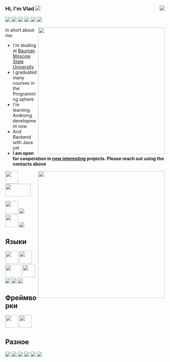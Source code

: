 ### Hi, I'm Vlad  <img src="https://img.icons8.com/color/20/000000/instagram-verification-badge.png"/><a href="" target="_blank"> <img align="right" src="https://komarev.com/ghpvc/?username=Mansurow"/>

<a href="https://t.me/v_mansurov" target="_blank"><img src="https://img.icons8.com/color/40/000000/telegram-app--v4.png"/></a>
<a href="https://www.linkedin.com/in/mansurow/" target="_blank"><img src="https://img.icons8.com/color/40/000000/linkedin-circled--v2.png"/></a>
<a href="https://vk.com/mansurovvm" target="_blank"><img src="https://img.icons8.com/color/40/000000/vk-circled.png"/></a>
<a href="https://www.facebook.com/profile.php?id=100010104849364" target="_blank"><img src="https://img.icons8.com/color/40/000000/facebook-circled--v1.png"/></a>
<a href="https://www.instagram.com/_mansurow_" target="_blank"><img src="https://img.icons8.com/color/40/000000/instagram-new--v1.png"/></a>
<a href="https://discord.gg/3d2jKVCQ" target="_blank"><img src="https://img.icons8.com/color/40/000000/discord-logo.png"/></a>

<img width="400px" align="right" src="https://github-readme-stats.vercel.app/api?username=Mansurow&theme=algolia&show_icons=true&hide_border=true&count_private=true&layout=compact" />  
      
In short about me:
- I'm studing at [Bauman Moscow State University](https://bmstu.ru)
- I graduated many courses in the Programming sphere
- I'm learning Androing development now
- And Backend with Java yet
- **I am open for cooperation in <u>new interesting</u> projects. Please reach out using the contacts above**
      
<img width="400px" align="right" src="https://github-readme-stats.vercel.app/api/top-langs/?username=Mansurow&theme=algolia&count_private=true&hide=html&layout=compact" />  

<div>    
<img src = "https://media4.giphy.com/media/KzJkzjggfGN5Py6nkT/giphy.gif" width = "40px" height = "40px"> <img src = "https://media.giphy.com/media/kH1DBkPNyZPOk0BxrM/giphy.gif" width = "80px" height = "40px">

<a target="_blank" rel="noopener noreferrer" href="https://code.visualstudio.com/"><img src = "https://media4.giphy.com/media/IdyAQJVN2kVPNUrojM/giphy.gif" width = "40px" height = "40px"></a> <a target="_blank" rel="noopener noreferrer" href="https://visualstudio.microsoft.com/ru/"><img src="https://img.icons8.com/fluency/42/000000/visual-studio-2019.png"/></a> <a target="_blank" rel="noopener noreferrer" href="https://developer.android.com/studio"><img src = "https://media.giphy.com/media/UQJlZ2OcaCA2RLfGiZ/giphy.gif" width = "40px" height = "40px"></a> <a target="_blank" rel="noopener noreferrer" href="https://www.jetbrains.com/ru-ru/"><img src="https://img.icons8.com/color/40/000000/intellij-idea.png"/></a>  
<h2>Языки</h2>
<img src = "https://media.giphy.com/media/XAxylRMCdpbEWUAvr8/giphy.gif" width = "40px" height = "40px"> <img src = "https://media.giphy.com/media/fsEaZldNC8A1PJ3mwp/giphy.gif" width = "40px" height = "40px"> <img src = "https://media.giphy.com/media/XH9wwXfUXu91wAJwN5/giphy.gif" width = "50px" height = "40px"> <img src = "https://media.giphy.com/media/LMt9638dO8dftAjtco/giphy.gif" width = "40px" height = "40px"> <img src="https://img.icons8.com/nolan/40/java-coffee-cup-logo.png"/> <img src="https://img.icons8.com/color/40/000000/c-plus-plus-logo.png"/> <img src="https://img.icons8.com/color/40/000000/c-programming.png"/>
<h2>Фреймворки</h2>
<a target="_blank" rel="noopener noreferrer" href="https://ru.reactjs.org/"><img src = "https://media.giphy.com/media/eNAsjO55tPbgaor7ma/giphy.gif" width = "40px" height = "40px"></a> <a target="_blank" rel="noopener noreferrer" href="https://nodejs.org/en/"><img src = "https://media.giphy.com/media/kdFc8fubgS31b8DsVu/giphy.gif" width = "40px" height = "40px"></a>
<h2>Разное</h2>
<img src="https://img.icons8.com/fluency/45/000000/mysql-logo.png"/> <img src="https://img.icons8.com/color/45/000000/linux.png"/> <img src="https://img.icons8.com/color/45/000000/office-365.png"/> <img src="https://img.icons8.com/dusk/45/000000/unity.png"/>  <img src="https://img.icons8.com/nolan/45/unreal-engine.png"/> <img src="https://img.icons8.com/color/45/000000/blender-3d.png"/>
</div> 
<!--
**Mansurow/Mansurow** is a ✨ _special_ ✨ repository because its `README.md` (this file) appears on your GitHub profile.

Here are some ideas to get you started:

- 🔭 I’m currently working on ...
- 🌱 I’m currently learning ...
- 👯 I’m looking to collaborate on ...
- 🤔 I’m looking for help with ...
- 💬 Ask me about ...
- 📫 How to reach me: ...
- 😄 Pronouns: ...
- ⚡ Fun fact: ...
-->

